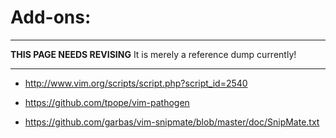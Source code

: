 # Add-ons:

----

**THIS PAGE NEEDS REVISING**
It is merely a reference dump currently!

----

- http://www.vim.org/scripts/script.php?script_id=2540

- https://github.com/tpope/vim-pathogen

-  https://github.com/garbas/vim-snipmate/blob/master/doc/SnipMate.txt
